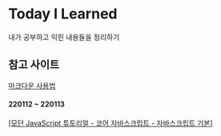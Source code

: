 # Today I Learned
내가 공부하고 익힌 내용들을 정리하기  

## 참고 사이트
[마크다운 사용법](https://gist.github.com/ihoneymon/652be052a0727ad59601)

#### 220112 ~ 220113
[[모던 JavaScript 튜토리얼 - 코어 자바스크립트 - 자바스크립트 기본]](ModernJavaScript/Basic.md)
